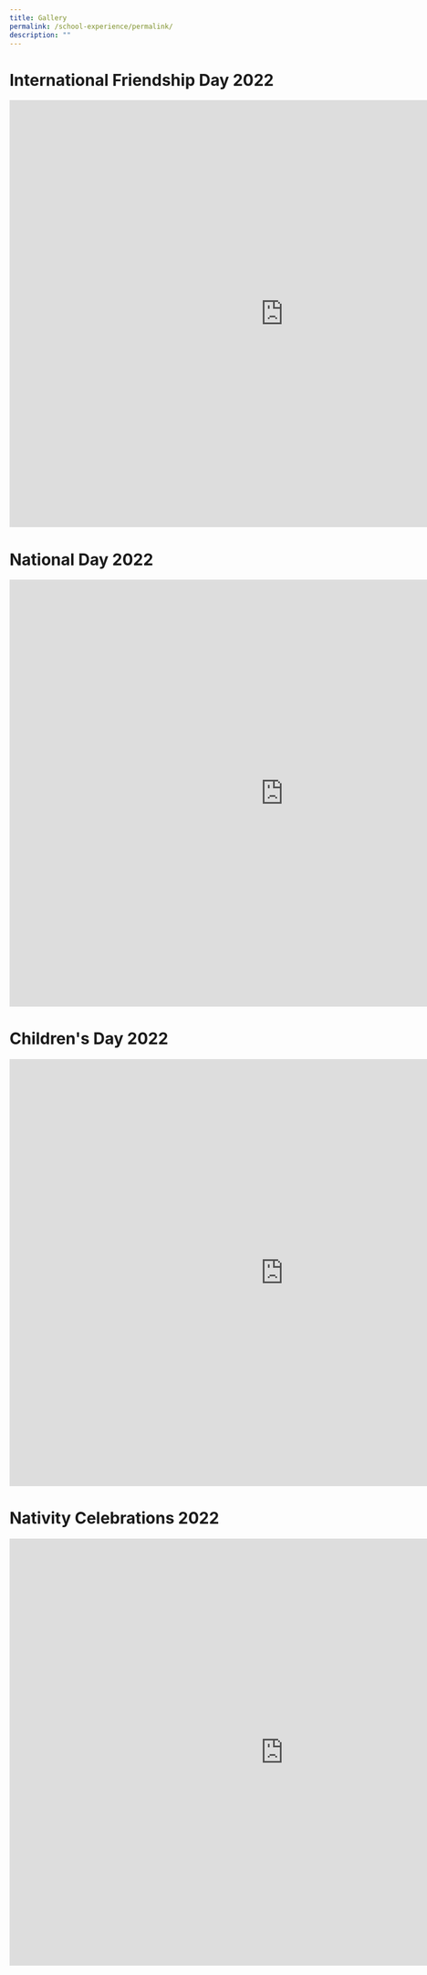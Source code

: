 ```yaml
---
title: Gallery
permalink: /school-experience/permalink/
description: ""
---
```

# International Friendship Day 2022
<iframe allowfullscreen="true" height="749" width="960" frameborder="0" src="https://docs.google.com/presentation/d/e/2PACX-1vRScTduW1-fn6-YqnrmrsxgLmQWA7d1ZP2dX8pXn4DH9-WE0QQ9kBF2WT_2cfQbgUL-DmG1wcuMRNNV/embed?start=false&amp;loop=false&amp;delayms=3000"></iframe>

# National Day 2022
<iframe allowfullscreen="true" height="749" width="960" frameborder="0" src="https://docs.google.com/presentation/d/e/2PACX-1vTR2oPK1zCDRgw7KgjPsjpkYi1T7hlpls-Mx8J0sNtwmrn9XuFzplxI-o8ni5FCrSXgYEW6yCNhkh2N/embed?start=false&amp;loop=false&amp;delayms=3000"></iframe>

# Children's Day 2022
<iframe allowfullscreen="true" height="749" width="960" frameborder="0" src="https://docs.google.com/presentation/d/1rB4ceA8yfpA1Ijo6tYBKkq4Bm-9p4LCTfz3ppFPxom4/embed?start=false&amp;loop=false&amp;delayms=3000"></iframe>

# Nativity Celebrations 2022
<iframe allowfullscreen="true" height="749" width="960" frameborder="0" src="https://docs.google.com/presentation/d/1M6cvoEdT3DOFrULeQJy6CcxxaJ_ex_7QpFG51TIyfHU/embed?start=false&amp;loop=false&amp;delayms=3000"></iframe>
